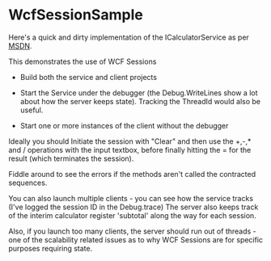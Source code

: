 WcfSessionSample
================
Here's a quick and dirty implementation of the ICalculatorService as per [MSDN](http://msdn.microsoft.com/en-us/library/ms733040.aspx).

This demonstrates the use of WCF Sessions

 - Build both the service and client projects

 - Start the Service under the debugger (the Debug.WriteLines show a lot about how the server keeps state). Tracking the ThreadId would also be useful.

 - Start one or more instances of the client without the debugger

Ideally you should Initiate the session with "Clear" and then use the +,-,* and / operations with the input textbox, before finally hitting the = for the result (which terminates the session).

Fiddle around to see the errors if the methods aren't called the contracted sequences.

You can also launch multiple clients - you can see how the service tracks (I've logged the session ID in the Debug.trace)
The server also keeps track of the interim calculator register 'subtotal' along the way for each session.

Also, if you launch too many clients, the server should run out of threads - one of the scalability related issues as to why
WCF Sessions are for specific purposes requiring state.
